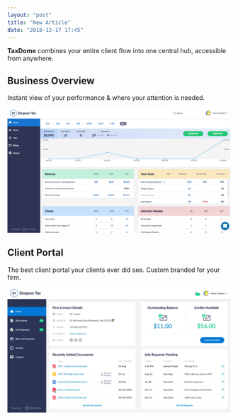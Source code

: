 ```yaml
---
layout: "post"
title: "New Article"
date: "2018-12-17 17:45"
---
```


**TaxDome** combines your entire client flow into one central hub, accessible from anywhere.

## Business Overview

Instant view of your performance & where your attention is needed.

![](/images/business-overview@3x-72591ffbbc4e9ddf99278aa87fce0b86.jpg)

## Client Portal

The best client portal your clients ever did see. Custom branded for your firm.

![](/images/client-portal@3x-cdd46e9783edfbbf59574a70ff79ff63.jpg)
